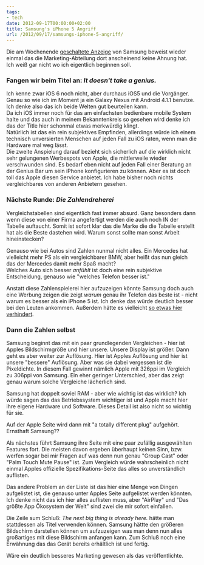 ```yaml
---
tags:
- tech
date: 2012-09-17T00:00:00+02:00
title: Samsung's iPhone 5 Angriff
url: /2012/09/17/samsungs-iphone-5-angriff/
---
```


Die am Wochenende [geschaltete Anzeige](http://www.businessinsider.com/samsung-galaxy-s-iii-anti-iphone-5-ad-2012-9) von Samsung beweist wieder einmal das die Marketing-Abteilung dort anscheinend keine Ahnung hat.   
Ich weiß gar nicht wo ich eigentlich beginnen soll.

### Fangen wir beim Titel an: _It doesn't take a genius._

Ich kenne zwar iOS 6 noch nicht, aber durchaus iOS5 und die Vorgänger. Genau so wie ich im Moment ja ein Galaxy Nexus mit Android 4.1.1 benutze. Ich denke also das ich beide Welten gut beurteilen kann.   
Da ich iOS immer noch für das am einfachsten bedienbare mobile System halte und das auch in meinem Bekanntenkreis so gesehen wird denke ich das der Title hier schonmal etwas merkwürdig klingt.   
Natürlich ist das ein rein subjektives Empfinden, allerdings würde ich einem technisch unversierten Menschen auf jeden Fall zu iOS raten, wenn man die Hardware mal weg lässt.   
Die zweite Anspielung darauf bezieht sich sicherlich auf die wirklich nicht sehr gelungenen Werbespots von Apple, die mittlerweile wieder verschwunden sind. Es bedarf eben nicht auf jeden Fall einer Beratung an der Genius Bar um sein iPhone konfigurieren zu können. Aber es ist doch toll das Apple diesen Service anbietet. Ich habe bisher noch nichts vergleichbares von anderen Anbietern gesehen.

### Nächste Runde: _Die Zahlendreherei_
Vergleichstabellen sind eigentlich fast immer absurd. Ganz besonders dann wenn diese von einer Firma angefertigt werden die auch noch IN der Tabelle auftaucht. Somit ist sofort klar das die Marke die die Tabelle erstellt hat als die Beste dastehen wird. Warum sonst sollte man sonst Arbeit hineinstecken?

Genauso wie bei Autos sind Zahlen nunmal nicht alles. Ein Mercedes hat vielleicht mehr PS als ein vergleichbarer BMW, aber heißt das nun gleich das der Mercedes damit mehr Spaß macht?   
Welches Auto sich besser _anfühlt_ ist doch eine rein subjektive Entscheidung, genauso wie "welches Telefon besser ist."

Anstatt diese Zahlenspielerei hier aufzuzeigen könnte Samsung doch auch eine Werbung zeigen die zeigt _warum_ genau ihr Telefon das beste ist - nicht warum es besser als ein iPhone 5 ist. Ich denke das würde deutlich besser bei den Leuten ankommen. Außerdem hätte es vielleicht [so etwas hier verhindert](https://twitter.com/MacRumors/status/247182119804211202).

### Dann die Zahlen selbst

Samsung beginnt das mit ein paar grundlegenden Vergleichen - hier ist Apples Bildschirmgröße und hier unsere. Unsere Display ist größer. Dann geht es aber weiter zur Auflösung. Hier ist Apples Auflösung und hier ist unsere "bessere" Auflösung. Aber was sie dabei vergessen ist die Pixeldichte. In diesem Fall gewinnt nämlich Apple mit 326ppi im Vergleich zu 306ppi von Samsung. Ein eher geringer Unterschied, aber das zeigt genau warum solche Vergleiche lächerlich sind.

Samsung hat doppelt soviel RAM - aber wie wichtig ist das wirklich? Ich würde sagen das das Betriebssystem wichtiger ist und Apple macht hier ihre eigene Hardware und Software. Dieses Detail ist also nicht so wichtig für sie.

Auf der Apple Seite wird dann mit "a totally different plug" aufgehört. Ernsthaft Samsung??

Als nächstes führt Samsung ihre Seite mit eine paar zufällig ausgewählten Features fort. Die meisten davon ergeben überhaupt keinen Sinn, bzw. werfen sogar bei mir Fragen auf was denn nun genau "Group Cast" oder "Palm Touch Mute Pause" ist. Zum Vergleich würde wahrscheinlich nicht einmal Apples offizielle Spezifikations-Seite das alles so unverständlich auflisten.

Das andere Problem an der Liste ist das hier eine Menge von Dingen aufgelistet ist, die genauso unter Apples Seite aufgelistet werden könnten. Ich denke nicht das ich hier alles auflisten muss, aber "AirPlay" und "Das größte App Ökosystem der Welt" sind zwei die mir sofort einfallen.

Die Zeile sum Schluß: _The next big thing is already here._ hätte man stattdessen als Titel verwenden können. Samsung hättte den größeren Bildschirm darstellen können um aufzuzeigen was man denn nun alles großartiges mit diese Bildschirm anfangen kann. Zum Schluß noch eine Erwähnung das das Gerät bereits erhältlich ist und fertig.

Wäre ein deutlich besseres Marketing gewesen als das veröffentlichte.
